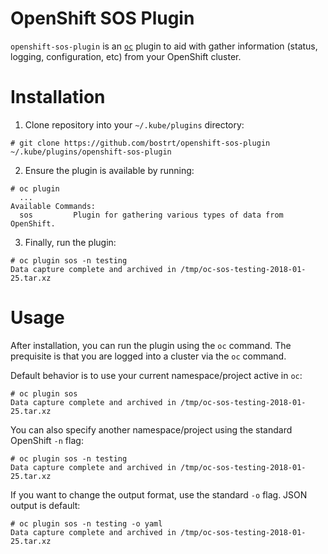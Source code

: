 # OpenShift SOS Plugin

`openshift-sos-plugin` is an [`oc`](https://docs.openshift.org/latest/cli_reference/index.html) plugin to aid with gather information (status, logging, configuration, etc) from your OpenShift cluster. 

# Installation

1. Clone repository into your `~/.kube/plugins` directory:
```
# git clone https://github.com/bostrt/openshift-sos-plugin ~/.kube/plugins/openshift-sos-plugin
```
2. Ensure the plugin is available by running:
```
# oc plugin
  ...
Available Commands:
  sos         Plugin for gathering various types of data from OpenShift.
```
3. Finally, run the plugin:
```
# oc plugin sos -n testing
Data capture complete and archived in /tmp/oc-sos-testing-2018-01-25.tar.xz
```
# Usage

After installation, you can run the plugin using the `oc` command. The prequisite is that you are logged into a cluster via the `oc` command.

Default behavior is to use your current namespace/project active in `oc`:
```
# oc plugin sos
Data capture complete and archived in /tmp/oc-sos-testing-2018-01-25.tar.xz
```

You can also specify another namespace/project using the standard OpenShift `-n` flag:
```
# oc plugin sos -n testing
Data capture complete and archived in /tmp/oc-sos-testing-2018-01-25.tar.xz
```

If you want to change the output format, use the standard `-o` flag. JSON output is default:
```
# oc plugin sos -n testing -o yaml
Data capture complete and archived in /tmp/oc-sos-testing-2018-01-25.tar.xz
```
